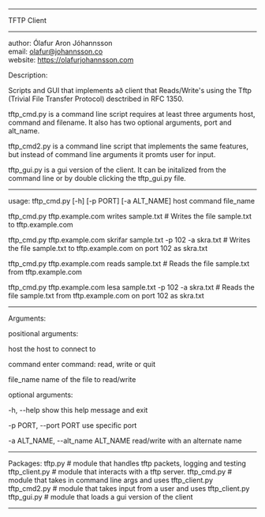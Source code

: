 **************************************************

TFTP Client

**************************************************

author: Ólafur Aron Jóhannsson<br>
email: olafur@johannsson.co<br>
website: https://olafurjohannsson.com<br>

Description:

Scripts and GUI that implements að client that Reads/Write's using the Tftp (Trivial File Transfer Protocol) desctribed in RFC 1350.

tftp_cmd.py is a command line script requires at least three arguments host, command and filename. It also has two optional arguments, port and alt_name.

tftp_cmd2.py is a command line script that implements the same features, but instead of command line arguments it promts user for input.

tftp_gui.py is a gui version of the client. It can be initalized from the command line or by double clicking the tftp_gui.py file.


**************************************************

usage: tftp_cmd.py [-h] [-p PORT] [-a ALT_NAME] host command file_name

tftp_cmd.py tftp.example.com writes sample.txt
	# Writes the file sample.txt to tftp.example.com

tftp_cmd.py tftp.example.com skrifar sample.txt -p 102 -a skra.txt 
	# Writes the file sample.txt to tftp.example.com on port 102 as skra.txt

tftp_cmd.py tftp.example.com reads sample.txt
	# Reads the file sample.txt from tftp.example.com

tftp_cmd.py tftp.example.com lesa sample.txt -p 102 -a skra.txt 
	# Reads the file sample.txt from tftp.example.com on port 102 as skra.txt


**************************************************

Arguments:

positional arguments:

  host                  the host to connect to

  command               enter command: read, write or quit

  file_name             name of the file to read/write

optional arguments:

  -h, --help            show this help message and exit

  -p PORT, --port PORT  use specific port

  -a ALT_NAME, --alt_name ALT_NAME
                        read/write with an alternate name



**************************************************

Packages:
	tftp.py # module that handles tftp packets, logging and testing
	tftp_client.py # module that interacts with a tftp server.
	tftp_cmd.py # module that takes in command line args and uses tftp_client.py
	tftp_cmd2.py # module that takes input from a user and uses tftp_client.py
	tftp_gui.py # module that loads a gui version of the client
	
		
**************************************************
